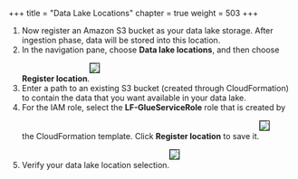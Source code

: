 +++
title = "Data Lake Locations"
chapter = true
weight = 503
+++

<div style="text-align: left">
    <ol>
        <li>Now register an Amazon S3 bucket as your data lake storage. After ingestion phase, data will be stored into this location.</li>
        <li>In the navigation pane, choose <b>Data lake locations</b>, and then choose <b>Register location</b>.<img src="/images/lakestorage1.png" style="margin:15px 0px; border:1px solid black" /></li>
        <li>Enter a path to an existing S3 bucket (created through CloudFormation) to contain the data that you want available in your data lake.</li>
        <li>For the IAM role, select the <b>LF-GlueServiceRole</b> role that is created by the CloudFormation template. Click <b>Register location</b> to save it.<img src="/images/lakestorage2.png" style="margin:15px 0px; border:1px solid black"/></li>
        <li>Verify your data lake location selection.<img src="/images/lakestorage3.png" style="margin:15px 0px; border:1px solid black"/></li>
    </ol>
</div>